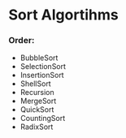 # Sort Algortihms

### Order:

* BubbleSort
* SelectionSort
* InsertionSort
* ShellSort
* Recursion
* MergeSort
* QuickSort
* CountingSort
* RadixSort